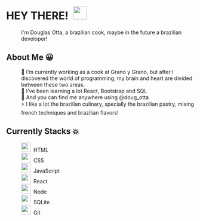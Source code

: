 <dl>
    <dt><h1>HEY THERE!&nbsp&nbsp<img width="35px" src="https://raw.githubusercontent.com/iampavangandhi/iampavangandhi/master/gifs/Hi.gif"></h1></dt>
    <dd>I'm Douglas Otta, a brazilian cook, maybe in the future a brazilian developer!</dd>
</dl>

<dl>
      <dt><h2>About Me 😀 </h2></dt>
      <dd>👯 I’m currently working as a cook at Grano y Grano, but after I discovered the world of programming, my brain and heart are divided between these two areas.</dd>
      <dd>🌱 I've been learning a lot React, Bootstrap and SQL</dd>
      <dd>💬 And you can find me anywhere using @doug_otta </dd>
      <dd>⚡ I like a lot the brazilian culinary, specially the brazilian pastry, mixing french techniques and brazilian flavors!</dd>
</dl>

<dl>
  <dt><h2>Currently Stacks 💥</h2></dt>
        <dd><img height="25px" width="25px" src="https://cdn.jsdelivr.net/gh/devicons/devicon/icons/html5/html5-original.svg"/>&nbsp&nbspHTML</dd>
        <dd><img height="25px" width="25px" src="https://cdn.jsdelivr.net/gh/devicons/devicon/icons/css3/css3-original.svg" />&nbsp&nbspCSS</dd>
        <dd><img height="25px" width="25px" src="https://cdn.jsdelivr.net/gh/devicons/devicon/icons/javascript/javascript-original.svg"/>&nbsp&nbspJavaScript</dd>
        <dd><img height="25px" width="25px" src="https://cdn.jsdelivr.net/gh/devicons/devicon/icons/react/react-original.svg" />&nbsp&nbspReact</dd>
        <dd><img height="25px" width="25px" src="https://cdn.jsdelivr.net/gh/devicons/devicon/icons/nodejs/nodejs-original.svg" />&nbsp&nbspNode</dd>
        <dd><img height="25px" width="25px" src="https://cdn.jsdelivr.net/gh/devicons/devicon/icons/sqlite/sqlite-original.svg" />&nbsp&nbspSQLite</dd>
        <dd><img height="25px" width="25px" src="https://cdn.jsdelivr.net/gh/devicons/devicon/icons/git/git-original.svg" />&nbsp&nbspGit</dd>
 </dl>
